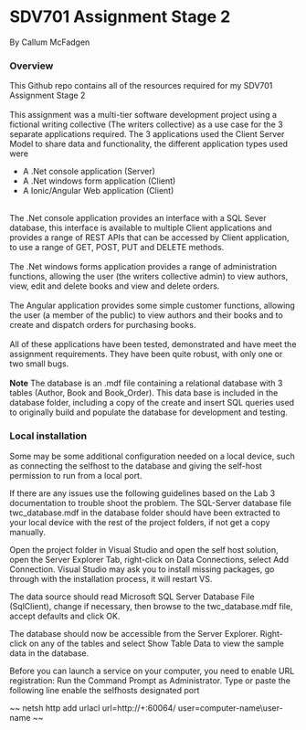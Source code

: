 # SDV701 Assignment Stage 2
By Callum McFadgen

### Overview
This Github repo contains all of the resources required for my SDV701 Assignment Stage 2
<br />
<br />
This assignment was a multi-tier software development project using a fictional writing collective (The writers collective) as a use case for the 3 separate applications required. 
The 3 applications used the Client Server Model to share data and functionality, the different application types used were
<ul>
  <li>A .Net console application (Server)</li>
  <li>A .Net windows form application (Client)</li>
  <li>A Ionic/Angular Web application (Client)</li>
</ul>
<br />
The .Net console application provides an interface with a SQL Sever database, this interface is available to multiple Client applications and provides a range of REST APIs that can be accessed by Client application, to use a range of GET, POST, PUT and DELETE methods.
<br />
<br />
The .Net windows forms application provides a range of administration functions, allowing the user (the writers collective admin) to view authors, view, edit and delete books and view and delete orders.
<br />
<br />
The Angular application provides some simple customer functions, allowing the user (a member of the public) to view authors and their books and to create and dispatch orders for purchasing books.
<br />
<br />
All of these applications have been tested, demonstrated and have meet the assignment requirements.  They have been quite robust, with only one or two small bugs.
<br />
<br />
<b>Note</b> The database is an .mdf file containing a relational database with 3 tables (Author, Book and Book_Order).  This data base is included in the database folder, including a copy of the create and insert SQL queries used to originally build and populate the database for development and testing.

### Local installation
Some may be some additional configuration needed on a local device, such as connecting the selfhost to the database and giving the self-host permission to run from a local port.

If there are any issues use the following guidelines based on the Lab 3 documentation to trouble shoot the problem.
The SQL-Server database file twc_database.mdf in the database folder should have been extracted to your local device with the rest of the project folders, if not get a copy manually.

Open the project folder in Visual Studio and open the self host solution, open the Server Explorer Tab, right-click on Data Connections, select Add Connection.  Visual Studio may ask you to install missing packages, go through with the installation process, it will restart VS.

The data source should read Microsoft SQL Server Database File (SqlClient), change if necessary, then browse to the twc_database.mdf file, accept defaults and click OK.

The database should now be accessible from the Server Explorer.  Right-click on any of the tables and select Show Table Data to view the sample data in the database.

Before you can launch a service on your computer, you need to enable URL registration: Run the
Command Prompt as Administrator. Type or paste the following line enable the selfhosts designated port 

~~
netsh http add urlacl url=http://+:60064/ user=computer-name\user-name
~~
